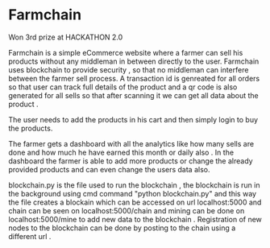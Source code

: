 # Farmchain
Won 3rd prize at HACKATHON 2.0

Farmchain is a simple eCommerce website where a farmer can sell his products without any middleman in between directly to the user. Farmchain uses blockchain to provide security , so that no middleman can interfere between the farmer sell process. A transaction id is genreated for all orders so that user can track full details of the product and a qr code is also generated for all sells so that after scanning it we can get all data about the product .

The user needs to add the products in his cart and then simply login to buy the products.

The farmer gets a dashboard with all the analytics like how many sells are done and how much he have earned this month or daily also . In the dashboard the farmer is able to add more products or change the already provided products and can even change the users data also. 

blockchain.py is the file used to run the blockchain , the blockchain is run in the background using cmd command "python blockchain.py" and this way the file creates a blockain which can be accessed on url localhost:5000 and chain can be seen on localhost:5000/chain and mining can be done on localhost:5000/mine to add new data to the blockchain . Registration of new nodes to the blockchain can be done by posting to the chain using a different url . 
